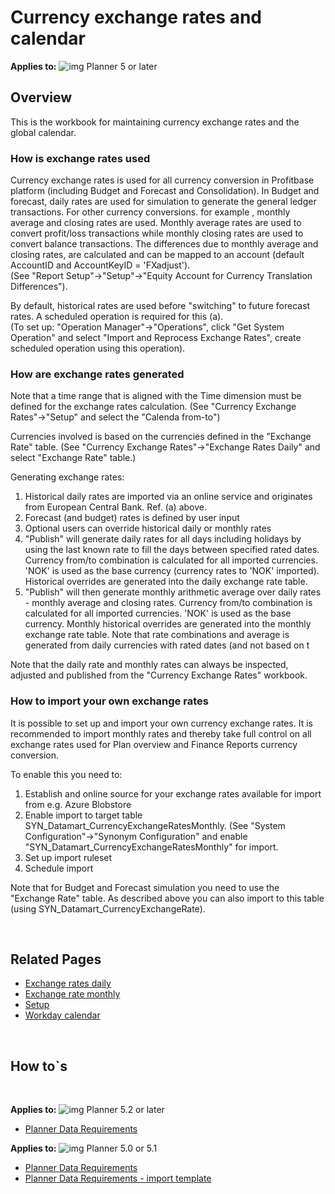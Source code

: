 # Currency exchange rates and calendar

**Applies to:** ![img](https://profitbasedocs.blob.core.windows.net/icons/yes-icon.png) Planner 5 or later

## Overview
This is the workbook for maintaining currency exchange rates and the global calendar.

### How is exchange rates used
Currency exchange rates is used for all currency conversion in Profitbase platform (including Budget and Forecast and Consolidation). In Budget and forecast, daily rates are used for simulation to generate the general ledger transactions. For other currency conversions. for example , monthly average and closing rates are used. Monthly average rates are used to convert profit/loss transactions while monthly closing rates are used to convert balance transactions. The differences due to monthly average and closing rates, are calculated and can be mapped to an account (default AccountID and AccountKeyID = 'FXadjust').  
(See "Report Setup"->"Setup"->"Equity Account for Currency Translation Differences").

By default, historical rates are used before "switching" to future forecast rates. A scheduled operation is required for this (a).  
(To set up: "Operation Manager"->"Operations", click "Get System Operation" and select "Import and Reprocess Exchange Rates", create scheduled operation using this operation).

### How are exchange rates generated
Note that a time range that is aligned with the Time dimension must be defined for the exchange rates calculation. (See "Currency Exchange Rates"->"Setup" and select the "Calenda from-to")

Currencies involved is based on the currencies defined in the "Exchange Rate" table. (See "Currency Exchange Rates"->"Exchange Rates Daily" and select "Exchange Rate" table.)

Generating exchange rates:
1. Historical daily rates are imported via an online service and originates from European Central Bank. Ref. (a) above.
2. Forecast (and budget) rates is defined by user input
3. Optional users can override historical daily or monthly rates
4. "Publish" will generate daily rates for all days including holidays by using the last known rate to fill the days between specified rated dates. Currency from/to combination is calculated for all imported currencies. 'NOK' is used as the base currency (currency rates to 'NOK' imported). Historical overrides are generated into the daily exchange rate table.
5. "Publish" will then generate monthly arithmetic average over daily rates  - monthly average and closing rates. Currency from/to combination is calculated for all imported currencies. 'NOK' is used as the base currency. Monthly historical overrides are generated into the monthly exchange rate table. Note that rate combinations and average is generated from daily currencies with rated dates (and not based on t

Note that the daily rate and monthly rates can always be inspected, adjusted and published from the "Currency Exchange Rates" workbook.

### How to import your own exchange rates
It is possible to set up and import your own currency exchange rates. It is recommended to import monthly rates and thereby take full control on all exchange rates used for Plan overview and Finance Reports currency conversion.

To enable this you need to:
1. Establish and online source for your exchange rates available for import from e.g. Azure Blobstore
2. Enable import to target table SYN_Datamart_CurrencyExchangeRatesMonthly. (See "System Configuration"->"Synonym Configuration" and enable "SYN_Datamart_CurrencyExchangeRatesMonthly" for import.
3. Set up import ruleset
4. Schedule import

Note that for Budget and Forecast simulation you need to use the "Exchange Rate" table. As described above you can also import to this table (using SYN_Datamart_CurrencyExchangeRate).

<br/>

## Related Pages

-  [Exchange rates daily](dimensions-and-currency-exchange-rates/exchange-rate-daily.md)
-  [Exchange rate monthly](dimensions-and-currency-exchange-rates/exchange-rate-monthly.md)
-  [Setup](currency-exchange-rates-and-calendar/setup.md)
-  [Workday calendar](currency-exchange-rates-and-calendar/workday-calendar.md)

<br/>

## How to`s

<br/>

**Applies to:** ![img](https://profitbasedocs.blob.core.windows.net/icons/yes-icon.png) Planner 5.2 or later

-  [Planner Data Requirements](https://profitbasedocs.blob.core.windows.net/enduserhelp/files/V5.2/Planner%20Data%20Requirements.pdf)<br/>

**Applies to:** ![img](https://profitbasedocs.blob.core.windows.net/icons/yes-icon.png) Planner 5.0 or 5.1

-  [Planner Data Requirements](https://profitbasedocs.blob.core.windows.net/enduserhelp/files/v5/Planner%20Data%20Requirements.pdf)<br/>
-  [Planner Data Requirements - import template](https://profitbasedocs.blob.core.windows.net/enduserhelp/files/v5/Planner%20Data%20Requirements%20Template.xlsx)<br/>
<br/>


